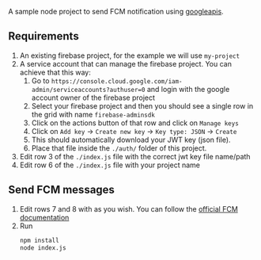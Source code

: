 A sample node project to send FCM notification using [googleapis](https://github.com/googleapis/google-api-nodejs-client).

## Requirements
1. An existing firebase project, for the example we will use `my-project`
1. A service account that can manage the firebase project. You can achieve that this way:
    1. Go to `https://console.cloud.google.com/iam-admin/serviceaccounts?authuser=0` and login with the google account owner of the firebase project
    1. Select your firebase project and then you should see a single row in the grid with name `firebase-adminsdk`
    1. Click on the actions button of that row and click on `Manage keys` 
    1. Click on `Add key` -> `Create new key` -> `Key type: JSON` -> `Create`
    1. This should automatically download your JWT key (json file).
    1. Place that file inside the `./auth/` folder of this project.
1. Edit row 3 of the `./index.js` file with the correct jwt key file name/path
1. Edit row 6 of the `./index.js` file with your project name

 
## Send FCM messages
1. Edit rows 7 and 8 with as you wish. You can follow the [official FCM documentation](https://firebase.google.com/docs/cloud-messaging/send-message)
1. Run
    ```sh
    npm install
    node index.js
    ```
